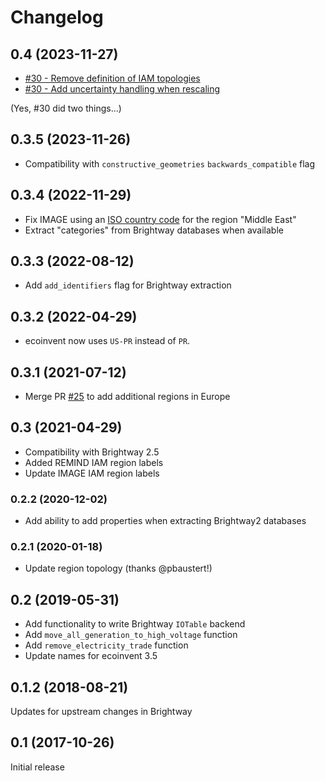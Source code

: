 # Changelog

## 0.4 (2023-11-27)

* [#30 - Remove definition of IAM topologies](https://github.com/polca/wurst/pull/30)
* [#30 - Add uncertainty handling when rescaling](https://github.com/polca/wurst/pull/30)

(Yes, #30 did two things...)

## 0.3.5 (2023-11-26)

* Compatibility with `constructive_geometries` `backwards_compatible` flag

## 0.3.4 (2022-11-29)

* Fix IMAGE using an [ISO country code](https://en.wikipedia.org/wiki/ISO_3166-2:ME) for the region "Middle East"
* Extract "categories" from Brightway databases when available

## 0.3.3 (2022-08-12)

* Add `add_identifiers` flag for Brightway extraction

## 0.3.2 (2022-04-29)

* ecoinvent now uses `US-PR` instead of `PR`.

## 0.3.1 (2021-07-12)

* Merge PR [#25](https://github.com/polca/wurst/pull/25) to add additional regions in Europe

## 0.3 (2021-04-29)

* Compatibility with Brightway 2.5
* Added REMIND IAM region labels
* Update IMAGE IAM region labels

### 0.2.2 (2020-12-02)

* Add ability to add properties when extracting Brightway2 databases

### 0.2.1 (2020-01-18)

* Update region topology (thanks @pbaustert!)

## 0.2 (2019-05-31)

* Add functionality to write Brightway `IOTable` backend
* Add `move_all_generation_to_high_voltage` function
* Add `remove_electricity_trade` function
* Update names for ecoinvent 3.5

## 0.1.2 (2018-08-21)

Updates for upstream changes in Brightway

## 0.1 (2017-10-26)

Initial release
